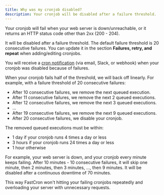 ```yaml
---
title: Why was my cronjob disabled?
description: Your cronjob will be disabled after a failure threshold.
---
```


Your cronjob will fail when your web server is down/unreachable, or it returns an HTTP status code other than 2xx (200 - 204).

It will be disabled after a failure threshold.
The default failure threshold is 20 consecutive failures.
You can update it in the section **Failures, retry, and repeat** when adding/editing cronjobs.

You will receive a [cron notification](/integrations) (via email, Slack, or webhook) when your cronjob was disabled because of failures.

When your cronjob fails half of the threshold, we will back off linearly.
For example, with a failure threshold of 20 consecutive failures:
- After 10 consecutive failures, we remove the next queued execution.
- After 11 consecutive failures, we remove the next 2 queued executions.
- After 12 consecutive failures, we remove the next 3 queued executions.
- ... 
- After 19 consecutive failures, we remove the next 9 queued executions.
- After 20 consecutive failures, we disable your cronjob.

The removed queued executions must be within:
  - 1 day if your cronjob runs 4 times a day or less
  - 3 hours if your cronjob runs 24 times a day or less
  - 1 hour otherwise

For example, your web server is down, and your cronjob every minute keeps failing.
After 10 minutes - 10 consecutive failures, it will skip one minute, then 2 minutes, then 3 minutes, ..., then 9 minutes.
It will be disabled after a continuous downtime of 70 minutes.

This way FastCron won't hitting your failing cronjobs repeatedly and overloading your server with unnecessary requests.